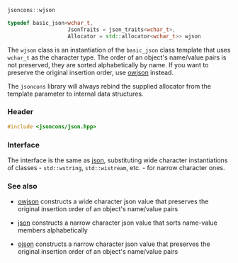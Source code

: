 ```c++
jsoncons::wjson

typedef basic_json<wchar_t,
                   JsonTraits = json_traits<wchar_t>,
                   Allocator = std::allocator<wchar_t>> wjson
```
The `wjson` class is an instantiation of the `basic_json` class template that uses `wchar_t` as the character type. The order of an object's name/value pairs is not preserved, they are sorted alphabetically by name. If you want to preserve the original insertion order, use [owjson](classes/owjson.md) instead.

The `jsoncons` library will always rebind the supplied allocator from the template parameter to internal data structures.

### Header
```c++
#include <jsoncons/json.hpp>
```
### Interface

The interface is the same as [json](classes/json.md), substituting wide character instantiations of classes - `std::wstring`, `std::wistream`, etc. - for narrow character ones.

### See also

- [owjson](classes/owjson.md) constructs a wide character json value that preserves the original insertion order of an object's name/value pairs

- [json](classes/json.md) constructs a narrow character json value that sorts name-value members alphabetically

- [ojson](classes/ojson.md) constructs a narrow character json value that preserves the original insertion order of an object's name/value pairs


